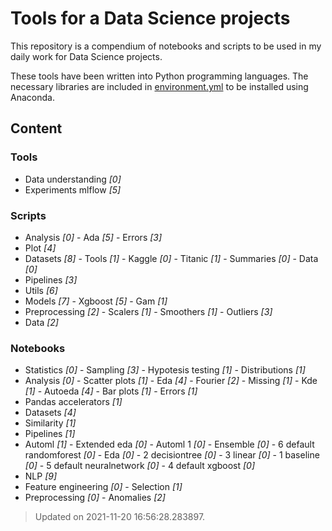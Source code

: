 # Tools for a Data Science projects

This repository is a compendium of notebooks and scripts to be used in my daily work for Data Science projects.

These tools have been written into Python programming languages. The necessary libraries are included in [environment.yml](https://github.com/jmquintana79/tools_mlproj/blob/master/environment.yml) to be installed using Anaconda.

## Content
### Tools
- Data understanding *[0]*
- Experiments mlflow *[5]*
### Scripts
- Analysis *[0]*
      - Ada *[5]*
      - Errors *[3]*
- Plot *[4]*
- Datasets *[8]*
      - Tools *[1]*
      - Kaggle *[0]*
         - Titanic *[1]*
      - Summaries *[0]*
      - Data *[0]*
- Pipelines *[3]*
- Utils *[6]*
- Models *[7]*
      - Xgboost *[5]*
      - Gam *[1]*
- Preprocessing *[2]*
      - Scalers *[1]*
      - Smoothers *[1]*
      - Outliers *[3]*
- Data *[2]*
### Notebooks
- Statistics *[0]*
      - Sampling *[3]*
      - Hypotesis testing *[1]*
      - Distributions *[1]*
- Analysis *[0]*
      - Scatter plots *[1]*
      - Eda *[4]*
      - Fourier *[2]*
      - Missing *[1]*
      - Kde *[1]*
      - Autoeda *[4]*
      - Bar plots *[1]*
      - Errors *[1]*
- Pandas accelerators *[1]*
- Datasets *[4]*
- Similarity *[1]*
- Pipelines *[1]*
- Automl *[1]*
      - Extended eda *[0]*
      - Automl 1 *[0]*
         - Ensemble *[0]*
         - 6 default randomforest *[0]*
         - Eda *[0]*
         - 2 decisiontree *[0]*
         - 3 linear *[0]*
         - 1 baseline *[0]*
         - 5 default neuralnetwork *[0]*
         - 4 default xgboost *[0]*
- NLP *[9]*
- Feature engineering *[0]*
      - Selection *[1]*
- Preprocessing *[0]*
      - Anomalies *[2]*
> Updated on 2021-11-20 16:56:28.283897.

